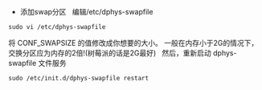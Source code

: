 * 添加swap分区
 
编辑/etc/dphys-swapfile
```
sudo vi /etc/dphys-swapfile
``` 
将 CONF_SWAPSIZE 的值修改成你想要的大小。 一般在内存小于2G的情况下，交换分区应为内存的2倍!(树莓派的话是2G最好)
 
然后，重新启动 dphys-swapfile 文件服务
``` 
sudo /etc/init.d/dphys-swapfile restart
```
